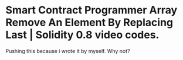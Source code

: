 # Smart Contract Programmer Array Remove An Element By Replacing Last | Solidity 0.8 video codes.

Pushing this because i wrote it by myself. Why not? 

